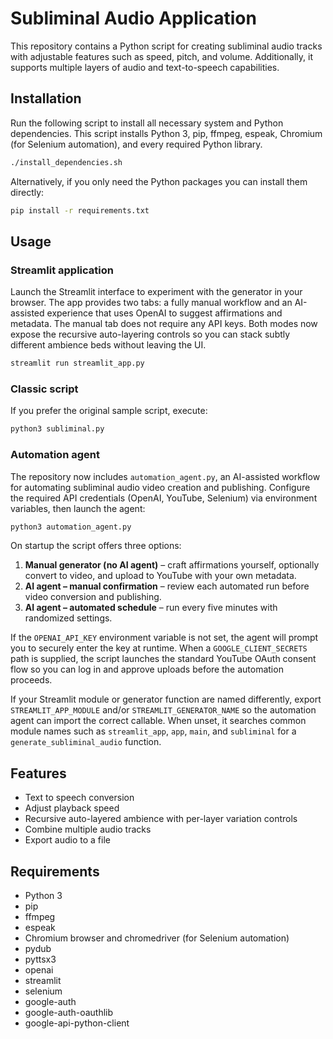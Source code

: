 # Subliminal Audio Application

This repository contains a Python script for creating subliminal audio tracks with adjustable features such as speed, pitch, and
 volume. Additionally, it supports multiple layers of audio and text-to-speech capabilities.

## Installation

Run the following script to install all necessary system and Python dependencies. This script installs Python 3, pip, ffmpeg,
espeak, Chromium (for Selenium automation), and every required Python library.

```bash
./install_dependencies.sh
```

Alternatively, if you only need the Python packages you can install them directly:

```bash
pip install -r requirements.txt
```

## Usage

### Streamlit application

Launch the Streamlit interface to experiment with the generator in your
browser. The app provides two tabs: a fully manual workflow and an AI-assisted
experience that uses OpenAI to suggest affirmations and metadata. The manual
tab does not require any API keys. Both modes now expose the recursive
auto-layering controls so you can stack subtly different ambience beds without
leaving the UI.

```bash
streamlit run streamlit_app.py
```

### Classic script

If you prefer the original sample script, execute:

```bash
python3 subliminal.py
```

### Automation agent

The repository now includes `automation_agent.py`, an AI-assisted workflow for
automating subliminal audio video creation and publishing. Configure the
required API credentials (OpenAI, YouTube, Selenium) via environment variables,
then launch the agent:

```bash
python3 automation_agent.py
```

On startup the script offers three options:

1. **Manual generator (no AI agent)** – craft affirmations yourself, optionally
   convert to video, and upload to YouTube with your own metadata.
2. **AI agent – manual confirmation** – review each automated run before video
   conversion and publishing.
3. **AI agent – automated schedule** – run every five minutes with randomized
   settings.

If the `OPENAI_API_KEY` environment variable is not set, the agent will prompt
you to securely enter the key at runtime. When a `GOOGLE_CLIENT_SECRETS` path
is supplied, the script launches the standard YouTube OAuth consent flow so you
can log in and approve uploads before the automation proceeds.

If your Streamlit module or generator function are named differently, export
`STREAMLIT_APP_MODULE` and/or `STREAMLIT_GENERATOR_NAME` so the automation agent
can import the correct callable. When unset, it searches common module names
such as `streamlit_app`, `app`, `main`, and `subliminal` for a
`generate_subliminal_audio` function.

## Features

- Text to speech conversion
- Adjust playback speed
- Recursive auto-layered ambience with per-layer variation controls
- Combine multiple audio tracks
- Export audio to a file

## Requirements

- Python 3
- pip
- ffmpeg
- espeak
- Chromium browser and chromedriver (for Selenium automation)
- pydub
- pyttsx3
- openai
- streamlit
- selenium
- google-auth
- google-auth-oauthlib
- google-api-python-client
